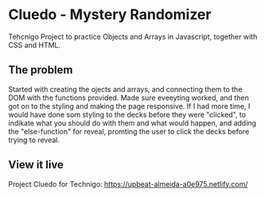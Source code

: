 # Cluedo - Mystery Randomizer

Tehcnigo Project to practice Objects and Arrays in Javascript, together with CSS and HTML.

## The problem

Started with creating the ojects and arrays, and connecting them to the DOM with the functions provided. Made sure eveeyting worked, and then got on to the styling and making the page responsive. If I had more time, I would have done som styling to the decks before they were "clicked", to indikate what you should do with them and what would happen, and adding the "else-function" for reveal, promting the user to click the decks before trying to reveal.

## View it live

Project Cluedo for Technigo:
https://upbeat-almeida-a0e975.netlify.com/

